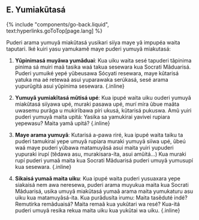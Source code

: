 ## E. Yumiakũtasá
{% include "components/go-back.liquid", text:hyperlinks.goToTop[page.lang] %}

Puderi arama yumuyã miakũtasá yusikari siíya maye yã impupéa waita taputari. Iké kuiri yasu yamukamẽ maye puderi yumuyã miakutasá:

1. **Yũpinimasá muyãwa yumãduai**: Kua uiku waita sesé tapuderi tãpinima pinima sá muiri maã tasika waá takua  sesewara kua Socrati Mãduarisá. Puderi yumuiké yepé yũbeusawa Sócyati resewara, maye kũtarisá yatuka ma aé retewaá asui yuparawaka serúkasá, sesé arama yupurũgitá asui yũpinima sesewara. {.inline}

2. **Yumuyã yumiakĩtasá mũtisá upé**: Kua ipupé waita uiku ouderi yumuyã miakũtasá  siíyawa upé, muraki pasawa upé, murí míra ũbue maãta uwasemu purãga u mukirĩbawa píri ukusá, kũtarisá pukuswa. Amũ yuiri puderi yumuyã maita upitá: Yasika sa yamukirai yavivei rupiara yepewasu? Maita yamã upitá? {.inline}

3. **Maye arama yumuyã**: Kutarisá a-pawa riré, kua ipupé waita taiku ta puderi tamukirai yepe umuyã rupiara muraki yumuyã siíwa upé, ũbeú waá maye puderi yũbawa matamuyãsá asui maita yuiri yupuderi yupuraki irupí (tẽdawa asu, murakisara-íta, asui amũitá...) Kua muraki rupí puderi yumaã maita kua Socrati Mãduarisá puderi umuyã yumusupí kua sesewara. {.inline}

4. **Sikaisá yumaã maita uiku**: Kua ipupé waita puderi yusuaxara yepe siakaisá nem awa neresewa, puderi arama muyukua maita kua Socrati Mãduarisá, usika umuyã miakũtasá yumaã arama maita yumukaturu asu uiku kua matamuyãsá-ita. Kua purãdusíta irumu: Maita tasẽduté indé? Remutirka remãduaisá? Maita remaã kua yukũtari wa resé? Kua-itá puderi umuyã resika rekua maita uiku kua yukũtai wa uiku. {.inline}
